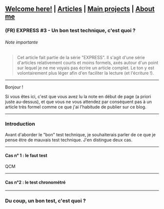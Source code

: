 ## [Welcome here!](https://vpenando.github.io) | [Articles](https://vpenando.github.io/articles.html) | [Main projects](https://vpenando.github.io/projects.html) | [About me](https://vpenando.github.io/about.html)

### (FR) EXPRESS #3 - Un bon test technique, c'est quoi ?

###### Note importante
> Cet article fait partie de la série "EXPRESS". Il s'agit d'une série d'articles relativement courts et moins formels, axés autour d'un point sur lequel je ne me voyais pas écrire un article complet. Le ton y est volontairement plus léger afin d'en faciliter la lecture (et l'écriture !).

---

Bonjour !

Si vous êtes ici, c'est que vous avez lu la note en début de page (a priori juste au-dessus), et que vous ne vous attendez par conséquent pas à un article très formel comme ce que j'ai l'habitude de publier sur ce blog.

---

### Introduction
Avant d'aborder le "bon" test technique, je souhaiterais parler de ce que je pense être de mauvais test technique. J'en distingue deux cas.

---

#### Cas n° 1 : le faut test
QCM

---

#### Cas n°2 : le test chronométré

---

### Du coup, un bon test, c'est quoi ?
